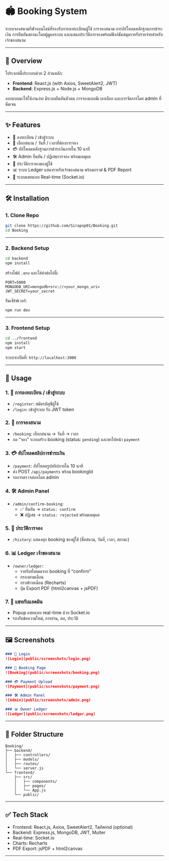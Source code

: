 # 🏟️ Booking System

ระบบจองสนามกีฬาออนไลน์ที่รองรับการลงทะเบียนผู้ใช้ การจองสนาม การอัปโหลดหลักฐานการชำระเงิน การยืนยันสถานะโดยผู้ดูแลระบบ และแสดงประวัติการจองพร้อมฟังก์ชันสมุดรายรับรายจ่ายสำหรับเจ้าของสนาม

---

## 📌 Overview

โปรเจกต์นี้ประกอบด้วย 2 ส่วนหลัก:

- **Frontend**: React.js (with Axios, SweetAlert2, JWT)
- **Backend**: Express.js + Node.js + MongoDB

ออกแบบมาให้ใช้งานง่าย มีระบบยืนยันตัวตน การจองแบบมีเวลาเลือก และการจัดการโดย admin ที่ชัดเจน

---

## ✨ Features

- 👥 ลงทะเบียน / เข้าสู่ระบบ
- 📅 เลือกสนาม / วันที่ / เวลาที่ต้องการจอง
- 💳 อัปโหลดหลักฐานการชำระเงินภายใน 10 นาที
- 🛠️ Admin ยืนยัน / ปฏิเสธการจอง พร้อมเหตุผล
- 🧾 ประวัติการจองของผู้ใช้
- 📊 ระบบ Ledger แสดงรายรับเจ้าของสนาม พร้อมกราฟ & PDF Report
- 💬 ระบบแชทแบบ Real-time (Socket.io)

---

## 🛠 Installation

### 1. Clone Repo

```bash
git clone https://github.com/Sirapop01/Booking.git
cd Booking
```

---

### 2. Backend Setup

```bash
cd backend
npm install
```

สร้างไฟล์ `.env` และใส่ค่าต่อไปนี้:

```
PORT=5000
MONGODB_URI=mongodb+srv://<your_mongo_uri>
JWT_SECRET=your_secret
```

รันเซิร์ฟเวอร์:

```bash
npm run dev
```

---

### 3. Frontend Setup

```bash
cd ../frontend
npm install
npm start
```

ระบบจะเปิดที่: `http://localhost:3000`

---

## 🧭 Usage

### 1. 👤 การลงทะเบียน / เข้าสู่ระบบ
- `/register`: สมัครบัญชีผู้ใช้
- `/login`: เข้าสู่ระบบ รับ JWT token

### 2. 📅 การจองสนาม
- `/booking`: เลือกสนาม → วันที่ → เวลา
- กด “จอง” ระบบสร้าง booking (status: `pending`) และพาไปหน้า `payment`

### 3. 💳 อัปโหลดสลิปการชำระเงิน
- `/payment`: อัปโหลดรูปสลิปภายใน 10 นาที
- ส่ง POST `/api/payments` พร้อม bookingId
- รอการตรวจสอบโดย admin

### 4. 🛠 Admin Panel
- `/admin/confirm-booking`:
  - ✅ ยืนยัน → `status: confirm`
  - ❌ ปฏิเสธ → `status: rejected` พร้อมเหตุผล

### 5. 🧾 ประวัติการจอง
- `/history`: แสดงทุก booking ของผู้ใช้ (ชื่อสนาม, วันที่, เวลา, สถานะ)

### 6. 📊 Ledger เจ้าของสนาม
- `/owner/ledger`:
  - รายรับทั้งหมดจาก booking ที่ “confirm”
  - กรองตามเดือน
  - กราฟรายเดือน (Recharts)
  - ปุ่ม Export PDF (html2canvas + jsPDF)

### 7. 💬 แชทกับแอดมิน
- Popup แชทแบบ real-time ด้วย Socket.io
- รองรับข้อความใหม่, การอ่าน, ลบ, ประวัติ

---

## 🖼 Screenshots

```md
### 🔐 Login
![Login](public/screenshots/login.png)

### 📅 Booking Page
![Booking](public/screenshots/booking.png)

### 💳 Payment Upload
![Payment](public/screenshots/payment.png)

### 🛠 Admin Panel
![Admin](public/screenshots/admin.png)

### 📊 Owner Ledger
![Ledger](public/screenshots/ledger.png)
```

---

## 📂 Folder Structure

```
Booking/
├── backend/
│   ├── controllers/
│   ├── models/
│   ├── routes/
│   └── server.js
└── frontend/
    ├── src/
    │   ├── components/
    │   ├── pages/
    │   └── App.js
    └── public/
```

---

## ✅ Tech Stack

- Frontend: React.js, Axios, SweetAlert2, Tailwind (optional)
- Backend: Express.js, MongoDB, JWT, Multer
- Real-time: Socket.io
- Charts: Recharts
- PDF Export: jsPDF + html2canvas

---
